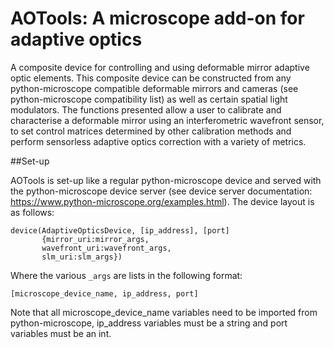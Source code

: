 # AOTools: A microscope add-on for adaptive optics

A composite device for controlling and using deformable mirror adaptive
optic elements. This composite device can be constructed from any
python-microscope compatible deformable mirrors and cameras (see 
python-microscope compatibility list) as well as certain spatial light
modulators. The functions presented allow a user to calibrate and 
characterise a deformable mirror using an interferometric wavefront 
sensor, to set control matrices determined by other calibration methods 
and perform sensorless adaptive optics correction with a variety of metrics.

##Set-up

AOTools is set-up like a regular python-microscope device and served with
the python-microscope device server (see device  server documentation: 
https://www.python-microscope.org/examples.html). The device layout is 
as follows:

    device(AdaptiveOpticsDevice, [ip_address], [port]
           {mirror_uri:mirror_args,
           wavefront_uri:wavefront_args,
           slm_uri:slm_args})

Where the various `_args` are lists in the following format:
    
    [microscope_device_name, ip_address, port]
    
Note that all microscope_device_name variables need to be imported from
python-microscope, ip_address variables must be a string and port variables 
must be an int.
